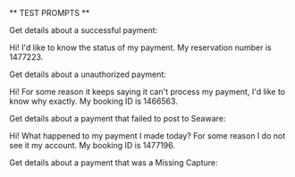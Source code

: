 ** TEST PROMPTS **


Get details about a successful payment:

Hi! I'd like to know the status of my payment. My reservation number is 1477223. 

Get details about a unauthorized payment:

Hi! For some reason it keeps saying it can't process my payment, I'd like to know why exactly. My booking ID is 1466563. 

Get details about a payment that failed to post to Seaware:

Hi! What happened to my payment I made today? For some reason I do not see it my account. My booking ID is 1477196. 

Get details about a payment that was a Missing Capture:





